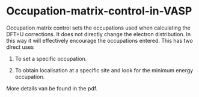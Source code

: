 # Occupation-matrix-control-in-VASP

Occupation matrix control sets the occupations used when calculating the DFT+U corrections. It does not directly change the electron distribution. In this way it will effectively encourage the occupations entered. This has two direct uses

1) To set a specific occupation.

2) To obtain localisation at a specific site and look for the minimum energy occupation.

More details van be found in the pdf.
